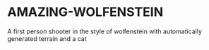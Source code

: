 # AMAZING-WOLFENSTEIN
A first person shooter in the style of wolfenstein with 
automatically generated terrain and a cat
